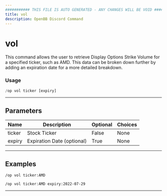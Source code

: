 ```yaml
---
########### THIS FILE IS AUTO GENERATED - ANY CHANGES WILL BE VOID ###########
title: vol
description: OpenBB Discord Command
---
```


# vol

This command allows the user to retrieve Display Options Strike Volume for a specified ticker, such as AMD. This data can be broken down further by adding an expiration date for a more detailed breakdown.

### Usage

```python wordwrap
/op vol ticker [expiry]
```

---

## Parameters

| Name | Description | Optional | Choices |
| ---- | ----------- | -------- | ------- |
| ticker | Stock Ticker | False | None |
| expiry | Expiration Date (optional) | True | None |


---

## Examples

```
/op vol ticker:AMD
```

```
/op vol ticker:AMD expiry:2022-07-29
```

---
